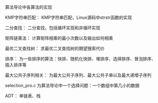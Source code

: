 ﻿算法导论中各算法的实现

KMP字符串匹配：
	KMP字符串匹配，Linux源码中strstr函数的实现

二分查找：
	二分查找，包括循环实现和非循环实现

矩阵链乘法：
	计算矩阵相乘的最小次数以及输出如何相乘

最优二叉查找树：
	求最优二叉查找树的期望搜索代价
	
排序：
	为一些排序的算法：快排、随机化快排、堆排序、选择排序、冒泡排序、插入排序等


最大公共子序列相关：
	为最大公共子序列、最大公共子串以及最大递增子序列

selection_pro.c
	为算法导论中一个选择问题：一个数组中第几小的数据

ADT：
	单链表、栈
